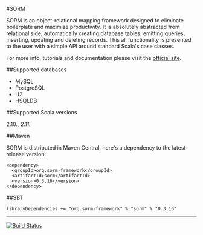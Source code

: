 #SORM

SORM is an object-relational mapping framework designed to eliminate boilerplate and maximize productivity. It is absolutely abstracted from relational side, automatically creating database tables, emitting queries, inserting, updating and deleting records. This all functionality is presented to the user with a simple API around standard Scala's case classes. 

For more info, tutorials and documentation please visit the [official site](http://sorm-framework.org).

##Supported databases

* MySQL
* PostgreSQL
* H2
* HSQLDB

##Supported Scala versions

2.10.*, 2.11.*

##Maven

SORM is distributed in Maven Central, here's a dependency to the latest release version:

    <dependency>
      <groupId>org.sorm-framework</groupId>
      <artifactId>sorm</artifactId>
      <version>0.3.16</version>
    </dependency>

##SBT

    libraryDependencies += "org.sorm-framework" % "sorm" % "0.3.16"

---

[![Build Status](https://travis-ci.org/sorm/sorm.png?branch=master)](https://travis-ci.org/sorm/sorm)
